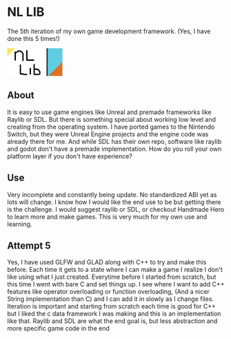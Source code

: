 # NL LIB
The 5th iteration of my own game development framework. (Yes, I have done this 5 times!)


![Programmer Art Logo](https://raw.githubusercontent.com/NickTheSic/nlGameFramework/refs/heads/main/res/icon0.png)
 
## About
It is easy to use game engines like Unreal and premade frameworks like Raylib or SDL.  But there is something special about working low level and creating from the operating system. I have ported games to the Nintendo Switch, but they were Unreal Engine projects and the engine code was already there for me.  And while SDL has their own repo, software like raylib and godot don't have a premade implementation.  How do you roll your own platform layer if you don't have experience?

## Use
Very incomplete and constantly being update.  No standardized ABI yet as lots will change. I know how I would like the end use to be but getting there is the challenge.  I would suggest raylib or SDL, or checkout Handmade Hero to learn more and make games.  This is very much for my own use and learning.

## Attempt 5
Yes, I have used GLFW and GLAD along with C++ to try and make this before.  Each time it gets to a state where I can make a game I realize I don't like using what I just created.  Everytime before I started from scratch, but this time I went with bare C and set things up. I see where I want to add C++ features like operator overloading or function overloading, (And a nicer String implementation than C) and I can add it in slowly as I change files.  Iteration is important and starting from scratch each time is good for C++ but I liked the c data framework I was making and this is an implementation like that.  Raylib and SDL are what the end goal is, but less abstraction and more specific game code in the end

